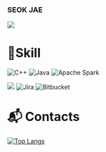 ### SEOK JAE
<a href="https://github.com/seokjae"><img src="https://hits.seeyoufarm.com/api/count/incr/badge.svg?url=https%3A%2F%2Fgithub.com%2Fseokjae88%2Fseokjae88&count_bg=%2385ACED&title_bg=%23000000&icon=github.svg&icon_color=%23E7E7E7&title=GitHub&edge_flat=false)"/></a>

# 💪Skill
![C++](https://img.shields.io/badge/C++-00599C.svg?&style=for-the-badge&logo=C%2B%2B&logoColor=white)
![Java](https://img.shields.io/badge/Java-007396.svg?&style=for-the-badge&logo=Java&logoColor=white)
![Apache Spark](https://img.shields.io/badge/Apache%20Spark-E25A1C.svg?&style=for-the-badge&logo=Apache%20Spark&logoColor=white)

<a href="https://seokjae.atlassian.net/wiki/home"><img src="https://img.shields.io/badge/Confluence-0052CC.svg?&style=for-the-badge&logo=Confluence&logoColor=white"/></a>
![Jira](https://img.shields.io/badge/Jira-0052CC.svg?&style=for-the-badge&logo=Jira&logoColor=white)
![Bitbucket](https://img.shields.io/badge/Bitbucket-0052CC.svg?&style=for-the-badge&logo=Bitbucket&logoColor=white)

# 📬 Contacts

[![Top Langs](https://github-readme-stats.vercel.app/api/top-langs/?username=깃허브아이디)](https://github.com/깃허브아이디/github-readme-stats)

<!--
<img src="https://img.shields.io/badge/Apache%20Spark-E25A1C?style=flat-square&logo=Apache%20Spark&logoColor=white"/>
<a href="https://github.com/seokjae"><img src="https://hits.seeyoufarm.com/api/count/incr/badge.svg?url=https%3A%2F%2Fgithub.com%2Fseokjae88%2Fseokjae88&count_bg=%2385ACED&title_bg=%23A53AF3&icon=github.svg&icon_color=%23E7E7E7&title=GitHub&edge_flat=false)"/></a>

**seokjae88/seokjae88** is a ✨ _special_ ✨ repository because its `README.md` (this file) appears on your GitHub profile.

Here are some ideas to get you started:

- 🔭 I’m currently working on ...
- 🌱 I’m currently learning ...
- 👯 I’m looking to collaborate on ...
- 🤔 I’m looking for help with ...
- 💬 Ask me about ...
- 📫 How to reach me: ...
- 😄 Pronouns: ...
- ⚡ Fun fact: ...
-->

